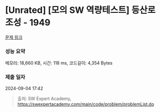 # [Unrated] [모의 SW 역량테스트] 등산로 조성 - 1949 

[문제 링크](https://swexpertacademy.com/main/code/problem/problemDetail.do?contestProbId=AV5PoOKKAPIDFAUq) 

### 성능 요약

메모리: 18,660 KB, 시간: 118 ms, 코드길이: 4,354 Bytes

### 제출 일자

2024-09-04 17:42



> 출처: SW Expert Academy, https://swexpertacademy.com/main/code/problem/problemList.do